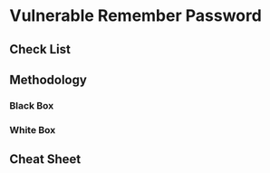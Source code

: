 # Vulnerable Remember Password

## Check List

## Methodology

### Black Box

### White Box

## Cheat Sheet
